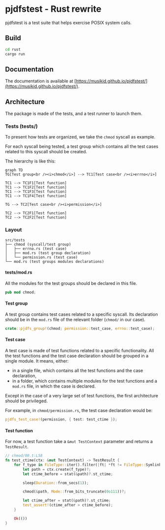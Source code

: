 # pjdfstest - Rust rewrite

pjdfstest is a test suite that helps exercise POSIX system calls.

## Build

```bash
cd rust
cargo run
```

## Documentation

The documentation is available at [https://musikid.github.io/pjdfstest/](https://musikid.github.io/pjdfstest/).

## Architecture

The package is made of the tests, and a test runner to launch them.

### Tests (tests/)

To present how tests are organized, we take the `chmod` syscall as example.

For each syscall being tested, 
a test group which contains all the test cases 
related to this syscall should be created.

The hierarchy is like this:

```mermaid
graph TD
TG[Test group<br /><i>chmod</i>] --> TC1[Test case<br /><i>errno</i>]

TC1 --> TC1F1[Test function]
TC1 --> TC1F2[Test function]
TC1 --> TC1F3[Test function]
TC1 --> TC1F4[Test function]

TG --> TC2[Test case<br /><i>permission</i>]

TC2 --> TC2F1[Test function]
TC2 --> TC2F2[Test function]
```

### Layout

```tree
src/tests
├── chmod (syscall/test group)
│   ├── errno.rs (test case)
│   ├── mod.rs (test group declaration)
│   └── permission.rs (test case)
└── mod.rs (test groups modules declarations)
```

#### tests/mod.rs

All the modules for the test groups should be declared in this file.

```rust
pub mod chmod;
```

#### Test group

A test group contains test cases related to a specific syscall.
Its declaration should be in the `mod.rs` file 
of the relevant folder (`chmod/` in our case).

```rust
crate::pjdfs_group!(chmod; permission::test_case, errno::test_case);
```

#### Test case

A test case is made of test functions
related to a specific functionality.
All the test functions and the test case declaration 
should be grouped in a single module.
It means, either:

- in a single file, which contains all the test functions and the case declaration,
- in a folder, which contains multiple modules for the test functions and a `mod.rs` file, in which the case is declared.

Except in the case of a very large set of test functions, the first architecture should be privileged.

For example, in `chmod/permission.rs`, the test case declaration would be:

```rust
pjdfs_test_case!(permission, { test: test_ctime });
```

#### Test function

For now, a test function take a `&mut TestContext` parameter and returns a `TestResult`.

```rust
// chmod/00.t:L58
fn test_ctime(ctx: &mut TestContext) -> TestResult {
    for f_type in FileType::iter().filter(|ft| *ft != FileType::Symlink(None)) {
        let path = ctx.create(f_type)?;
        let ctime_before = stat(&path)?.st_ctime;

        sleep(Duration::from_secs(1));

        chmod(&path, Mode::from_bits_truncate(0o111))?;

        let ctime_after = stat(&path)?.st_ctime;
        test_assert!(ctime_after > ctime_before);
    }

    Ok(())
}
```
